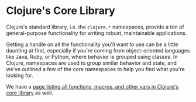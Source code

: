 # Clojure's Core Library

Clojure's standard library, i.e. the `clojure.*` namespaces, provide a
ton of general-purpose functionality for writing robust, maintainable
applications.

Getting a handle on all the functionality you'll want to use can be a
little daunting at first, especially if you're coming from
object-oriented languages like Java, Ruby, or Python, where behavior
is grouped using classes. In Clojure, namespaces are used to group
similar behavior and state, and we've outlined a few of the core
namespaces to help you find what you're looking for.

We have a
[page listing all functions, macros, and other vars in Clojure's core library](/core-library/vars)
as well.
